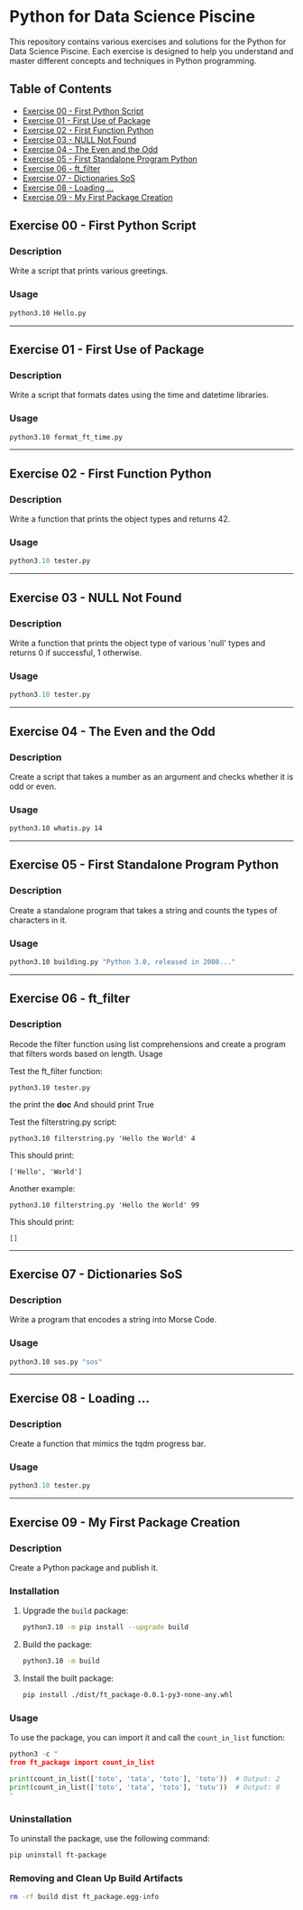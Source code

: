 # Python for Data Science Piscine

This repository contains various exercises and solutions for the Python for Data Science Piscine. Each exercise is designed to help you understand and master different concepts and techniques in Python programming.

## Table of Contents

- [Exercise 00 - First Python Script](#exercise-00---first-python-script)
- [Exercise 01 - First Use of Package](#exercise-01---first-use-of-package)
- [Exercise 02 - First Function Python](#exercise-02---first-function-python)
- [Exercise 03 - NULL Not Found](#exercise-03---null-not-found)
- [Exercise 04 - The Even and the Odd](#exercise-04---the-even-and-the-odd)
- [Exercise 05 - First Standalone Program Python](#exercise-05---first-standalone-program-python)
- [Exercise 06 - ft_filter](#exercise-06---ft_filter)
- [Exercise 07 - Dictionaries SoS](#exercise-07---dictionaries-sos)
- [Exercise 08 - Loading ...](#exercise-08---loading)
- [Exercise 09 - My First Package Creation](#exercise-09---my-first-package-creation)


## Exercise 00 - First Python Script

### Description
Write a script that prints various greetings.

### Usage
```sh
python3.10 Hello.py
```
----------------------
## Exercise 01 - First Use of Package

### Description
Write a script that formats dates using the time and datetime libraries.

### Usage
```sh
python3.10 format_ft_time.py
```
---------------------
## Exercise 02 - First Function Python

### Description
Write a function that prints the object types and returns 42.

### Usage
```python
python3.10 tester.py
```
---------------------------
## Exercise 03 - NULL Not Found

### Description
Write a function that prints the object type of various 'null' types and returns 0 if successful, 1 otherwise.

### Usage
```python
python3.10 tester.py
```
----------------------------
## Exercise 04 - The Even and the Odd

### Description
Create a script that takes a number as an argument and checks whether it is odd or even.

### Usage
```sh
python3.10 whatis.py 14
```
--------------------------
## Exercise 05 - First Standalone Program Python

### Description
Create a standalone program that takes a string and counts the types of characters in it.

### Usage
```sh
python3.10 building.py "Python 3.0, released in 2008..."
```
---------------------------
## Exercise 06 - ft_filter

### Description
Recode the filter function using list comprehensions and create a program that filters words based on length.
Usage

Test the ft_filter function:

    python3.10 tester.py

the print the __doc__
And should print True  

Test the filterstring.py script:

    python3.10 filterstring.py 'Hello the World' 4

This should print:

    ['Hello', 'World']

Another example:

    python3.10 filterstring.py 'Hello the World' 99

This should print:

    []
----------------------
## Exercise 07 - Dictionaries SoS

### Description
Write a program that encodes a string into Morse Code.

### Usage
```sh
python3.10 sos.py "sos"
```
-------------------------
## Exercise 08 - Loading ...

### Description
Create a function that mimics the tqdm progress bar.

### Usage
```python
python3.10 tester.py
```
--------------------------
## Exercise 09 - My First Package Creation

### Description
Create a Python package and publish it.

### Installation

1. Upgrade the `build` package:
    ```sh
    python3.10 -m pip install --upgrade build
    ```

2. Build the package:
    ```sh
    python3.10 -m build
    ```

3. Install the built package:
    ```sh
    pip install ./dist/ft_package-0.0.1-py3-none-any.whl
    ```

### Usage
To use the package, you can import it and call the `count_in_list` function:
```python
python3 -c "
from ft_package import count_in_list

print(count_in_list(['toto', 'tata', 'toto'], 'toto'))  # Output: 2
print(count_in_list(['toto', 'tata', 'toto'], 'tutu'))  # Output: 0
"
```

### Uninstallation
To uninstall the package, use the following command:
```sh
pip uninstall ft-package
```

### Removing and Clean Up Build Artifacts
```sh
rm -rf build dist ft_package.egg-info
```

